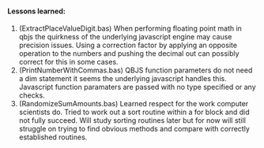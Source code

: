 #### Lessons learned:  
  1. (ExtractPlaceValueDigit.bas) When performing floating point math in qbjs the quirkness of the underlying javascript engine may cause precision issues. Using a correction factor by applying an opposite operation to the numbers and pushing the decimal out can possibly correct for this in some cases.
  2. (PrintNumberWithCommas.bas) QBJS function parameters do not need a dim statement it seems the underlying javascript handles this. Javascript function paramaters are passed with no type specified or any checks.
  3. (RandomizeSumAmounts.bas) Learned respect for the work computer scientists do. Tried to work out a sort routine within a for block and did not fully succeed. Will study sorting routines later but for now will still struggle on trying to find obvious methods and compare with correctly established routines.

